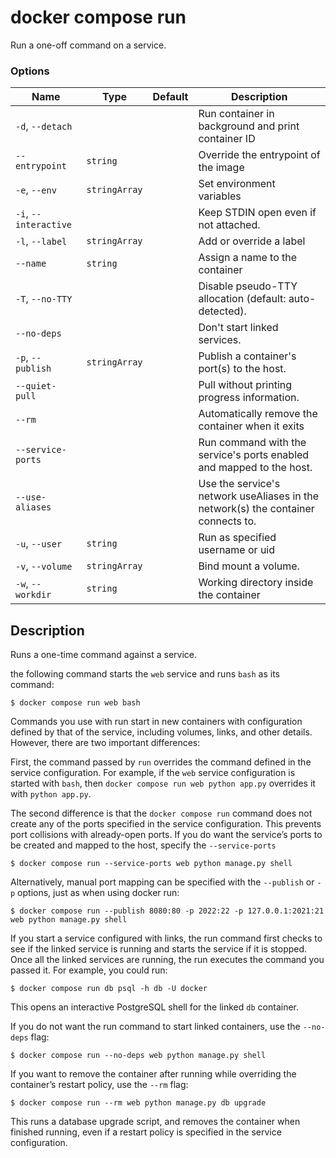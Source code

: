 # docker compose run

<!---MARKER_GEN_START-->
Run a one-off command on a service.

### Options

| Name | Type | Default | Description |
| --- | --- | --- | --- |
| `-d`, `--detach` |  |  | Run container in background and print container ID |
| `--entrypoint` | `string` |  | Override the entrypoint of the image |
| `-e`, `--env` | `stringArray` |  | Set environment variables |
| `-i`, `--interactive` |  |  | Keep STDIN open even if not attached. |
| `-l`, `--label` | `stringArray` |  | Add or override a label |
| `--name` | `string` |  |  Assign a name to the container |
| `-T`, `--no-TTY` |  |  | Disable pseudo-TTY allocation (default: auto-detected). |
| `--no-deps` |  |  | Don't start linked services. |
| `-p`, `--publish` | `stringArray` |  | Publish a container's port(s) to the host. |
| `--quiet-pull` |  |  | Pull without printing progress information. |
| `--rm` |  |  | Automatically remove the container when it exits |
| `--service-ports` |  |  | Run command with the service's ports enabled and mapped to the host. |
| `--use-aliases` |  |  | Use the service's network useAliases in the network(s) the container connects to. |
| `-u`, `--user` | `string` |  | Run as specified username or uid |
| `-v`, `--volume` | `stringArray` |  | Bind mount a volume. |
| `-w`, `--workdir` | `string` |  | Working directory inside the container |


<!---MARKER_GEN_END-->

## Description

Runs a one-time command against a service.

the following command starts the `web` service and runs `bash` as its command:

```console
$ docker compose run web bash
```

Commands you use with run start in new containers with configuration defined by that of the service,
including volumes, links, and other details. However, there are two important differences:

First, the command passed by `run` overrides the command defined in the service configuration. For example, if the
`web` service configuration is started with `bash`, then `docker compose run web python app.py` overrides it with
`python app.py`.

The second difference is that the `docker compose run` command does not create any of the ports specified in the
service configuration. This prevents port collisions with already-open ports. If you do want the service’s ports
to be created and mapped to the host, specify the `--service-ports`

```console
$ docker compose run --service-ports web python manage.py shell
```

Alternatively, manual port mapping can be specified with the `--publish` or `-p` options, just as when using docker run:

```console
$ docker compose run --publish 8080:80 -p 2022:22 -p 127.0.0.1:2021:21 web python manage.py shell
```

If you start a service configured with links, the run command first checks to see if the linked service is running
and starts the service if it is stopped. Once all the linked services are running, the run executes the command you
passed it. For example, you could run:

```console
$ docker compose run db psql -h db -U docker
```

This opens an interactive PostgreSQL shell for the linked `db` container.

If you do not want the run command to start linked containers, use the `--no-deps` flag:

```console
$ docker compose run --no-deps web python manage.py shell
```

If you want to remove the container after running while overriding the container’s restart policy, use the `--rm` flag:

```console
$ docker compose run --rm web python manage.py db upgrade
```

This runs a database upgrade script, and removes the container when finished running, even if a restart policy is
specified in the service configuration.
